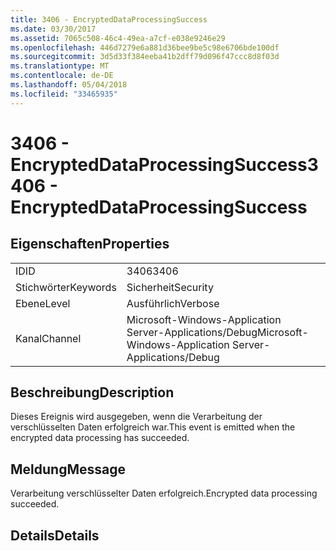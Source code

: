 ```yaml
---
title: 3406 - EncryptedDataProcessingSuccess
ms.date: 03/30/2017
ms.assetid: 7065c508-46c4-49ea-a7cf-e038e9246e29
ms.openlocfilehash: 446d7279e6a881d36bee9be5c98e6706bde100df
ms.sourcegitcommit: 3d5d33f384eeba41b2dff79d096f47ccc8d8f03d
ms.translationtype: MT
ms.contentlocale: de-DE
ms.lasthandoff: 05/04/2018
ms.locfileid: "33465935"
---
```

# <a name="3406---encrypteddataprocessingsuccess"></a><span data-ttu-id="bd7d0-102">3406 - EncryptedDataProcessingSuccess</span><span class="sxs-lookup"><span data-stu-id="bd7d0-102">3406 - EncryptedDataProcessingSuccess</span></span>
## <a name="properties"></a><span data-ttu-id="bd7d0-103">Eigenschaften</span><span class="sxs-lookup"><span data-stu-id="bd7d0-103">Properties</span></span>  
  
|||  
|-|-|  
|<span data-ttu-id="bd7d0-104">ID</span><span class="sxs-lookup"><span data-stu-id="bd7d0-104">ID</span></span>|<span data-ttu-id="bd7d0-105">3406</span><span class="sxs-lookup"><span data-stu-id="bd7d0-105">3406</span></span>|  
|<span data-ttu-id="bd7d0-106">Stichwörter</span><span class="sxs-lookup"><span data-stu-id="bd7d0-106">Keywords</span></span>|<span data-ttu-id="bd7d0-107">Sicherheit</span><span class="sxs-lookup"><span data-stu-id="bd7d0-107">Security</span></span>|  
|<span data-ttu-id="bd7d0-108">Ebene</span><span class="sxs-lookup"><span data-stu-id="bd7d0-108">Level</span></span>|<span data-ttu-id="bd7d0-109">Ausführlich</span><span class="sxs-lookup"><span data-stu-id="bd7d0-109">Verbose</span></span>|  
|<span data-ttu-id="bd7d0-110">Kanal</span><span class="sxs-lookup"><span data-stu-id="bd7d0-110">Channel</span></span>|<span data-ttu-id="bd7d0-111">Microsoft-Windows-Application Server-Applications/Debug</span><span class="sxs-lookup"><span data-stu-id="bd7d0-111">Microsoft-Windows-Application Server-Applications/Debug</span></span>|  
  
## <a name="description"></a><span data-ttu-id="bd7d0-112">Beschreibung</span><span class="sxs-lookup"><span data-stu-id="bd7d0-112">Description</span></span>  
 <span data-ttu-id="bd7d0-113">Dieses Ereignis wird ausgegeben, wenn die Verarbeitung der verschlüsselten Daten erfolgreich war.</span><span class="sxs-lookup"><span data-stu-id="bd7d0-113">This event is emitted when the encrypted data processing has succeeded.</span></span>  
  
## <a name="message"></a><span data-ttu-id="bd7d0-114">Meldung</span><span class="sxs-lookup"><span data-stu-id="bd7d0-114">Message</span></span>  
 <span data-ttu-id="bd7d0-115">Verarbeitung verschlüsselter Daten erfolgreich.</span><span class="sxs-lookup"><span data-stu-id="bd7d0-115">Encrypted data processing succeeded.</span></span>  
  
## <a name="details"></a><span data-ttu-id="bd7d0-116">Details</span><span class="sxs-lookup"><span data-stu-id="bd7d0-116">Details</span></span>

